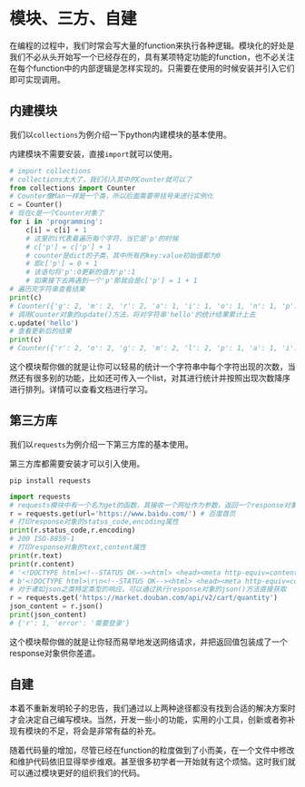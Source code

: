 # 模块、三方、自建

在编程的过程中，我们时常会写大量的function来执行各种逻辑。模块化的好处是我们不必从头开始写一个已经存在的，具有某项特定功能的function，也不必关注在每个function中的内部逻辑是怎样实现的。只需要在使用的时候安装并引入它们即可实现调用。

## 内建模块

我们以```collections```为例介绍一下python内建模块的基本使用。

内建模块不需要安装，直接```import```就可以使用。

```python
# import collections
# collections太大了，我们引入其中的Counter就可以了
from collections import Counter
# Counter像Man一样是一个类，所以后面需要带括号来进行实例化
c = Counter()
# 现在c是一个Counter对象了
for i in 'programming':
    c[i] = c[i] + 1
    # 这里的i代表着遍历每个字符，当它是'p'的时候
    # c['p'] = c['p'] + 1
    # counter是dict的子类，其中所有的key:value初始值都为0
    # 即c['p'] = 0 + 1
    # 该语句将'p':0更新的值为'p':1
    # 如果接下去再遇到一个'p'那就会是c['p'] = 1 + 1
# 遍历完字符串查看结果
print(c)
# Counter({'g': 2, 'm': 2, 'r': 2, 'a': 1, 'i': 1, 'o': 1, 'n': 1, 'p': 1})
# 调用Counter对象的update()方法，将对字符串'hello'的统计结果累计上去
c.update('hello')
# 查看更新后的结果
print(c)
# Counter({'r': 2, 'o': 2, 'g': 2, 'm': 2, 'l': 2, 'p': 1, 'a': 1, 'i': 1, 'n': 1, 'h': 1, 'e': 1})
```

这个模块帮你做的就是让你可以轻易的统计一个字符串中每个字符出现的次数，当然还有很多别的功能，比如还可传入一个list，对其进行统计并按照出现次数降序进行排列。详情可以查看文档进行学习。

## 第三方库

我们以```requests```为例介绍一下第三方库的基本使用。

第三方库都需要安装才可以引入使用。

```shell
pip install requests
```

```python
import requests
# requests模块中有一个名为get的函数，其接收一个网址作为参数，返回一个response对象
r = requests.get(url='https://www.baidu.com/') # 百度首页
# 打印response对象的status_code,encoding属性
print(r.status_code,r.encoding)
# 200 ISO-8859-1
# 打印response对象的text,content属性
print(r.text)
print(r.content)
# '<!DOCTYPE html><!--STATUS OK--><html> <head><meta http-equiv=content-type content=text/html;charset=utf-8>...'
# b'<!DOCTYPE html>\r\n<!--STATUS OK--><html> <head><meta http-equiv=content-type content=text/html;charset=utf-8>...'
# 对于诸如json之类特定类型的响应，可以通过执行response对象的json()方法直接获取
r = requests.get('https://market.douban.com/api/v2/cart/quantity')
json_content = r.json()
print(json_content)
# {'r': 1, 'error': '需要登录'}
```

这个模块帮你做的就是让你轻而易举地发送网络请求，并把返回值包装成了一个response对象供你差遣。

## 自建

本着不重新发明轮子的忠告，我们通过以上两种途径都没有找到合适的解决方案时才会决定自己编写模块。当然，开发一些小的功能，实用的小工具，创新或者弥补现有模块的不足，将会是非常有益的补充。

随着代码量的增加，尽管已经在function的粒度做到了小而美，在一个文件中修改和维护代码依旧显得举步维艰。甚至很多初学者一开始就有这个烦恼。这时我们就可以通过模块更好的组织我们的代码。
